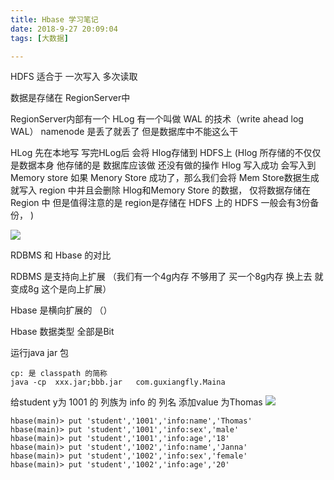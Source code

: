 ```yaml
---
title: Hbase 学习笔记
date: 2018-9-27 20:09:04
tags: [大数据]

---
```


HDFS 适合于 一次写入 多次读取

数据是存储在 RegionServer中 

RegionServer内部有一个  HLog    有一个叫做 WAL 的技术（write  ahead  log  WAL） namenode  是丢了就丢了 但是数据库中不能这么干

HLog 先在本地写  写完HLog后 会将 Hlog存储到 HDFS上 (Hlog 所存储的不仅仅是数据本身  他存储的是 数据库应该做 还没有做的操作  Hlog 写入成功  会写入到 Memory store  如果 Menory Store 成功了，那么我们会将 Mem Store数据生成   就写入  region 中并且会删除 Hlog和Memory Store 的数据， 仅将数据存储在 Region 中  但是值得注意的是  region是存储在 HDFS 上的  HDFS 一般会有3份备份， )

![](http://guxiangflyimagebucket.oss-cn-beijing.aliyuncs.com/imagerepo/20181223204551.png)


RDBMS 和  Hbase 的对比

RDBMS 是支持向上扩展 （我们有一个4g内存 不够用了 买一个8g内存 换上去 就变成8g 这个是向上扩展）

Hbase 是横向扩展的 （）


Hbase 数据类型 全部是Bit

运行java jar 包
```
cp: 是 classpath 的简称
java -cp  xxx.jar;bbb.jar   com.guxiangfly.Maina
```
给student  y为 1001 的 列族为 info 的 列名 添加value 为Thomas
![](http://guxiangflyimagebucket.oss-cn-beijing.aliyuncs.com/imagerepo/20181224023721.png)


```
hbase(main)> put 'student','1001','info:name','Thomas'
hbase(main)> put 'student','1001','info:sex','male'
hbase(main)> put 'student','1001','info:age','18'
hbase(main)> put 'student','1002','info:name','Janna'
hbase(main)> put 'student','1002','info:sex','female'
hbase(main)> put 'student','1002','info:age','20'
```